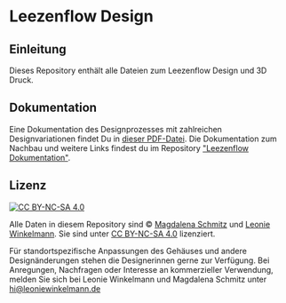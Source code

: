 # Leezenflow Design

## Einleitung

Dieses Repository enthält alle Dateien zum Leezenflow Design und 3D Druck.

## Dokumentation

Eine Dokumentation des Designprozesses mit zahlreichen Designvariationen findet Du in [dieser PDF-Datei](https://github.com/bCyberGmbH/leezenflow-design/blob/main/BA_leezenflow_doku_auszug.pdf).
Die Dokumentation zum Nachbau und weitere Links findest du im Repository ["Leezenflow Dokumentation"](https://github.com/bCyberGmbH/leezenflow-doku).

## Lizenz

[![CC BY-NC-SA 4.0](https://licensebuttons.net/l/by-nc-sa/4.0/88x31.png)](https://creativecommons.org/licenses/by-nc-sa/4.0/deed.de)

Alle Daten in diesem Repository sind © [Magdalena Schmitz](https://wise20.parcours-muenster.de/arbeiten/magdalena-schmitz/) und [Leonie Winkelmann](https://wise20.parcours-muenster.de/arbeiten/leonie-winkelmann/). Sie sind unter [CC BY-NC-SA 4.0](https://creativecommons.org/licenses/by-nc-sa/4.0/deed.de) lizenziert.

Für standortspezifische Anpassungen des Gehäuses und andere Designänderungen stehen die Designerinnen gerne zur Verfügung. Bei Anregungen, Nachfragen oder Interesse an kommerzieller Verwendung, melden Sie sich bei Leonie Winkelmann und Magdalena Schmitz unter hi@leoniewinkelmann.de
